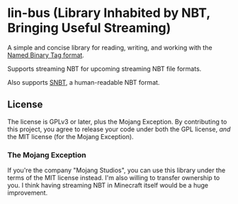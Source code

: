 lin-bus (Library Inhabited by NBT, Bringing Useful Streaming)
============================================================
A simple and concise library for reading, writing, and working with the
[Named Binary Tag format](https://minecraft.wiki/w/NBT_format).

Supports streaming NBT for upcoming streaming NBT file formats.

Also supports [SNBT](https://minecraft.wiki/w/NBT_format#SNBT_format), a human-readable NBT format.

## License
The license is GPLv3 or later, plus the Mojang Exception. By contributing to this project, you agree
to release your code under both the GPL license, _and_ the MIT license (for the Mojang Exception).

### The Mojang Exception
If you're the company "Mojang Studios", you can use this library under the terms of the MIT license instead.
I'm also willing to transfer ownership to you. I think having streaming NBT in Minecraft itself would be a huge
improvement.
